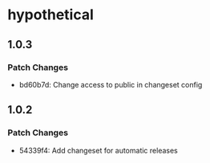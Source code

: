# hypothetical

## 1.0.3

### Patch Changes

- bd60b7d: Change access to public in changeset config

## 1.0.2

### Patch Changes

- 54339f4: Add changeset for automatic releases
